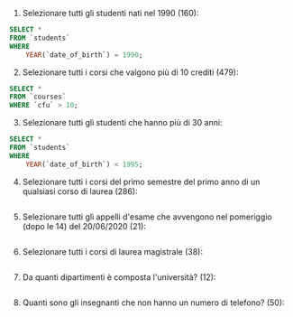 1. Selezionare tutti gli studenti nati nel 1990 (160):

```sql
SELECT *
FROM `students`
WHERE
	YEAR(`date_of_birth`) = 1990;
```

2. Selezionare tutti i corsi che valgono più di 10 crediti (479):

```sql
SELECT *
FROM `courses`
WHERE `cfu` > 10;
```

3. Selezionare tutti gli studenti che hanno più di 30 anni:

```sql
SELECT *
FROM `students`
WHERE
	YEAR(`date_of_birth`) < 1995;
```

4. Selezionare tutti i corsi del primo semestre del primo anno di un qualsiasi corso di
   laurea (286):

```sql

```

5. Selezionare tutti gli appelli d'esame che avvengono nel pomeriggio (dopo le 14) del
   20/06/2020 (21):

```sql

```

6. Selezionare tutti i corsi di laurea magistrale (38):

```sql

```

7. Da quanti dipartimenti è composta l'università? (12):

```sql

```

8. Quanti sono gli insegnanti che non hanno un numero di telefono? (50):

```sql

```

